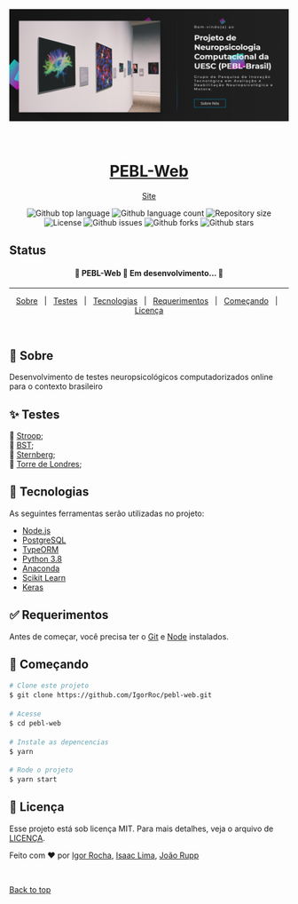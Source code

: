<div align="center" id="top"> 
  <img src="./assets/img/print1.png" alt="PEBL-Web" />

&#xa0;

  <h1 align="center"><a href="https://igorroc.github.io/pebl-web" target="_blank">PEBL-Web</a></h1>

<a href="https://igorroc.github.io/pebl-web" target="_blank">Site</a>

</div>

<p align="center">
  <img alt="Github top language" src="https://img.shields.io/github/languages/top/IgorRoc/pebl-web?color=56BEB8">

  <img alt="Github language count" src="https://img.shields.io/github/languages/count/IgorRoc/pebl-web?color=56BEB8">

  <img alt="Repository size" src="https://img.shields.io/github/repo-size/IgorRoc/pebl-web?color=56BEB8">

  <img alt="License" src="https://img.shields.io/github/license/IgorRoc/pebl-web?color=56BEB8">

  <img alt="Github issues" src="https://img.shields.io/github/issues/IgorRoc/pebl-web?color=56BEB8" />

  <img alt="Github forks" src="https://img.shields.io/github/forks/IgorRoc/pebl-web?color=56BEB8" />

  <img alt="Github stars" src="https://img.shields.io/github/stars/IgorRoc/pebl-web?color=56BEB8" />
</p>

## Status

<h4 align="center"> 
	🚧  PEBL-Web 🚀 Em desenvolvimento...  🚧
</h4>

<hr>

<p align="center">
  <a href="#dart-sobre">Sobre</a> &#xa0; | &#xa0; 
  <a href="#sparkles-testes">Testes</a> &#xa0; | &#xa0;
  <a href="#rocket-tecnologias">Tecnologias</a> &#xa0; | &#xa0;
  <a href="#white_check_mark-requerimentos">Requerimentos</a> &#xa0; | &#xa0;
  <a href="#checkered_flag-começando">Começando</a> &#xa0; | &#xa0;
  <a href="#memo-Licença">Licença</a>
</p>

<br>

## :dart: Sobre

Desenvolvimento de testes neuropsicológicos computadorizados online para o contexto brasileiro

## :sparkles: Testes

🚧 [Stroop](https://igorroc.github.io/pebl-web/testes/stroop.html);\
🚧 [BST](https://igorroc.github.io/pebl-web/testes/bst.html);\
🚧 [Sternberg](https://igorroc.github.io/pebl-web/testes/sternberg.html);\
🚧 [Torre de Londres](https://igorroc.github.io/pebl-web/testes/torre.html);

## :rocket: Tecnologias

As seguintes ferramentas serão utilizadas no projeto:

- [Node.js](https://nodejs.org/en/)
- [PostgreSQL](https://www.postgresql.org)
- [TypeORM](https://typeorm.io/#/)
- [Python 3.8](https://www.python.org)
- [Anaconda](https://www.anaconda.com/open-source)
- [Scikit Learn](https://scikit-learn.org/stable/)
- [Keras](https://keras.io)


## :white_check_mark: Requerimentos

Antes de começar, você precisa ter o [Git](https://git-scm.com) e [Node](https://nodejs.org/en/) instalados.

## :checkered_flag: Começando

```bash
# Clone este projeto
$ git clone https://github.com/IgorRoc/pebl-web.git

# Acesse
$ cd pebl-web

# Instale as depencencias
$ yarn

# Rode o projeto
$ yarn start
```

## :memo: Licença

Esse projeto está sob licença MIT. Para mais detalhes, veja o arquivo de [LICENÇA](LICENSE.md).

Feito com :heart: por <a href="https://github.com/IgorRoc" target="_blank">Igor Rocha</a>, <a href="https://github.com/inlima" target="_blank">Isaac Lima</a>, <a href="https://github.com/jvrupp" target="_blank">João Rupp</a>

&#xa0;

<a href="#top">Back to top</a>
